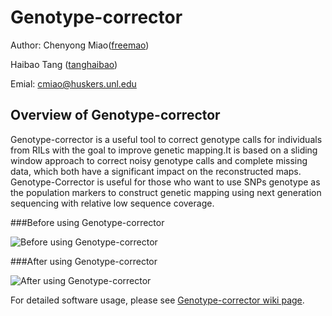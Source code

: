 # Genotype-corrector

Author:
Chenyong Miao([freemao](http://github.com/freemao))

Haibao Tang ([tanghaibao](http://github.com/tanghaibao))

Emial:
<cmiao@huskers.unl.edu>

## Overview of Genotype-corrector

Genotype-corrector is a useful tool to correct genotype calls for individuals
from RILs with the goal to improve genetic mapping.It is based on a sliding
window approach to correct noisy genotype calls and complete missing data,
which both have a significant impact on the reconstructed maps. Genotype-Corrector
is useful for those who want to use SNPs genotype as the population markers
to construct genetic mapping using next generation sequencing with relative
low sequence coverage.

###Before using Genotype-corrector

![Before using Genotype-corrector](https://github.com/freemao/pics/blob/master/genetic_map_before_gc.png)

###After using Genotype-corrector

![After using Genotype-corrector](https://github.com/freemao/pics/blob/master/genetic_map_after_gc.png)

For detailed software usage, please see [Genotype-corrector wiki page](https://github.com/freemao/Genotype-corrector/wiki/Genotype-Corrector).
